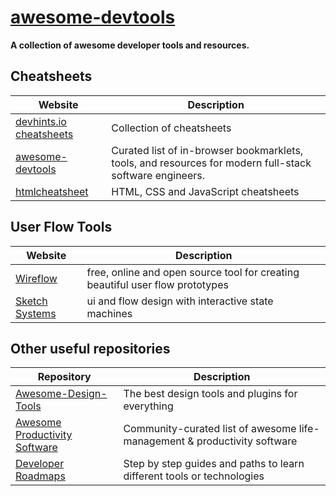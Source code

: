 # [awesome-devtools](https://github.com/arainho/awesome-devtools)

**A collection of awesome developer tools and resources.**

## Cheatsheets

Website | Description
---- | ----
[devhints.io cheatsheets](https://devhints.io)                   | Collection of cheatsheets
[awesome-devtools](https://github.com/moimikey/awesome-devtools) | Curated list of in-browser bookmarklets, tools, and resources for modern full-stack software engineers.
[htmlcheatsheet](https://htmlcheatsheet.com)                     | HTML, CSS and JavaScript cheatsheets

## User Flow Tools
Website | Description
---- | ----
[Wireflow](https://wireflow.co/)                   | free, online and open source tool for creating beautiful user flow prototypes
[Sketch Systems](https://sketch.systems)           | ui and flow design with interactive state machines

## Other useful repositories

Repository | Description
---- | ----
[Awesome-Design-Tools](https://github.com/LisaDziuba/Awesome-Design-Tools) | The best design tools and plugins for everything 
[Awesome Productivity Software](areknawo/awesome-productivity-software)    | Community-curated list of awesome life-management & productivity software
[Developer Roadmaps](https://roadmap.sh/roadmaps)                          | Step by step guides and paths to learn different tools or technologies



